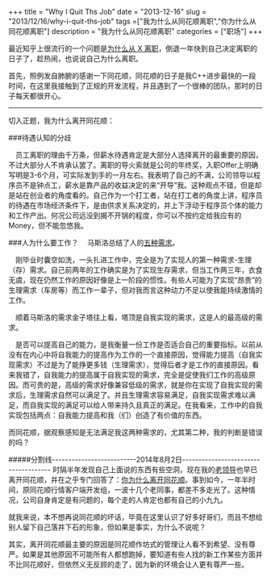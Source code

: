 +++
title = "Why I Quit Ths Job"
date = "2013-12-16"
slug = "2013/12/16/why-i-quit-ths-job"
tags =["我为什么从同花顺离职","你为什么从同花顺离职"]
description = "我为什么从同花顺离职"
categories = ["职场"]
+++

  最近知乎上很流行的一个问题是[为什么从 X 离职][1]，倒退一年快到自己决定离职的日子了，趁热闹，也说说自己为什么离职。

  首先，照例发自肺腑的感谢一下同花顺，同花顺的日子是我C++进步最快的一段时间，在这里我接触到了正规的开发流程，并且遇到了一个很棒的团队，那时的日子每天都很开心。

--------------------------------------------------------------------------------------------------------------------------------------------

  切入正题，我为什么离开同花顺：

###待遇认知的分歧

　员工离职的理由千万条，但薪水待遇肯定是大部分人选择离开的最重要的原因，不过大部分人不肯承认罢了。离职的导火索就是公司的年终奖，入职Offer上明确写明是3-6个月，可实际发到手的一月左右。我表明了自己的不满，公司领导以程序员不是钟点工，薪水是靠产品的收益决定的来“开导”我。这种观点不错，但是却是站在创业者的角度看的。自己作为一个打工者，站在打工者的角度上讲，程序员的待遇在市场经济条件下，是由供求关系决定的，并上下浮动于程序员个体的能力和工作产出。何况公司远没到揭不开锅的程度，你可以不按约定给我应有的Money，但不能忽悠我。

###人为什么要工作？
　马斯洛总结了人的[五种需求][2]。

　刚毕业时囊空如洗，一头扎进工作中，完全是为了实现人的第一种需求-生理（存）需求。自己前两年的工作确实是为了实现生存需求，但当工作两三年，衣食无虞，现在仍然工作的原因好像是上一阶段的惯性。有些人可能为了实现“昂贵”的生理需求（车房等）而工作一辈子，但对我而言这种动力不足以使我能持续激情的工作。

　顺着马斯洛的需求金子塔往上看，塔顶是自我实现的需求，这是人的最高级的需求。

　是否可以提高自己的能力，是我衡量一份工作是否适合自己的重要指标。以前从没有在内心中将自我能力的提高作为工作的一个直接原因，觉得能力提高（自我实现需求）不过是为了能挣更多钱（生理需求），觉得后者才是工作的直接原因。看来我错了，自我能力的提高属于自我实现的需求，完全是促使我们工作的高级原因。而可贵的是，高级的需求好像兼容低级的需求，就是你在实现了自我实现的需求后，生理需求自然可以满足了。并且生理需求容易满足，自我实现需求难以满足，而自我实现的满足可以给人带来持久且真正的满足。在我看来，工作中的自我实现包括两点：自我能力提高和我（们）创造了有价值的东西。

  而同花顺，据观察感知是无法满足我这两种需求的，尤其第二种，我的判断是错误的吗？
  
#####分割线--------------------------2014年8月2日-------------------------------------
时隔半年发现自己上面说的东西有些空洞，现在我的[老领导][4]也早已离开同花顺，并在之乎专门回答了：[你为什么离开同花顺][3]。事到如今，一年半时间，原同花顺行情客户端开发组，一波十几个老同事，都差不多走光了。这种情况，公司自身肯定是有问题的，每个走的人肯定也都有自己的小九九。

就我来说，本不想再说同花顺的坏话，毕竟在这里认识了好多好哥们，而且不想给别人留下自己落井下石的形象，但如果是事实，为什么不说呢？

其实，离开同花顺最主要的原因是同花顺作坊式的管理让人看不到希望、没有尊严。如果是其他原因不可能所有人都想跑掉，要知道有些人找的新工作某些方面并不比同花顺好，但依然义无反顾的走了，因为新的环境会让人更有尊严一些。


[1]: http://www.zhihu.com/topic/19909711
[2]: http://en.wikipedia.org/wiki/Maslow's_hierarchy_of_needs
[3]: http://www.zhihu.com/question/22086638
[4]: http://weibo.com/wpcockroach
